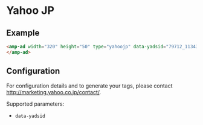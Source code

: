 <!---
Copyright 2016 The AMP HTML Authors. All Rights Reserved.

Licensed under the Apache License, Version 2.0 (the "License");
you may not use this file except in compliance with the License.
You may obtain a copy of the License at

      http://www.apache.org/licenses/LICENSE-2.0

Unless required by applicable law or agreed to in writing, software
distributed under the License is distributed on an "AS-IS" BASIS,
WITHOUT WARRANTIES OR CONDITIONS OF ANY KIND, either express or implied.
See the License for the specific language governing permissions and
limitations under the License.
-->

# Yahoo JP

## Example

```html
<amp-ad width="320" height="50" type="yahoojp" data-yadsid="79712_113431">
</amp-ad>
```

## Configuration

For configuration details and to generate your tags, please contact
http://marketing.yahoo.co.jp/contact/.

Supported parameters:

- `data-yadsid`
